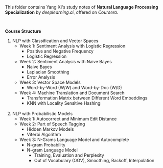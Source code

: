 This folder contains Yang Xi's study notes of **Natural Language Processing Specialization** by *deeplearning.ai*, offered on *Coursera*.

<br>

**Course Structure**

1. NLP with Classification and Vector Spaces
    * Week 1: Sentiment Analysis with Logistic Regression
        * Positive and Negative Frequency
        * Logistic Regression
    * Week 2: Sentiment Analysis with Naive Bayes
        * Naive Bayes
        * Laplacian Smoothing
        * Error Analysis
    * Week 3: Vector Space Models
        * Word-by-Word (W/W) and Word-by-Doc (W/D)
    * Week 4: Machine Translation and Document Search
        * Transformation Matrix between Different Word Embeddings
        * KNN with Locality Sensitive Hashing
<br><br>
2. NLP with Probabilistic Models
    * Week 1: Autocorrect and Minimum Edit Distance
    * Week 2: Part of Speech Tagging
        * Hidden Markov Models
        * Viterbi Algorithm
    * Week 3: N-Grams Language Model and Autocomplete
        * N-gram Probability
        * N-gram Language Model
            * Training, Evaluation and Perplexity
            * Out of Vocabulary (OOV), Smoothing, Backoff, Interpolation


